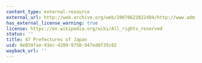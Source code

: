 ```yaml
---
content_type: external-resource
external_url: http://web.archive.org/web/20070622022404/http://www.admillion.com/j-guide/index-p.htm
has_external_license_warning: true
license: https://en.wikipedia.org/wiki/All_rights_reserved
status: ''
title: 47 Prefectures of Japan
uid: 9e039fae-93ec-4209-9750-947ed6f35c82
wayback_url: ''
---
```

